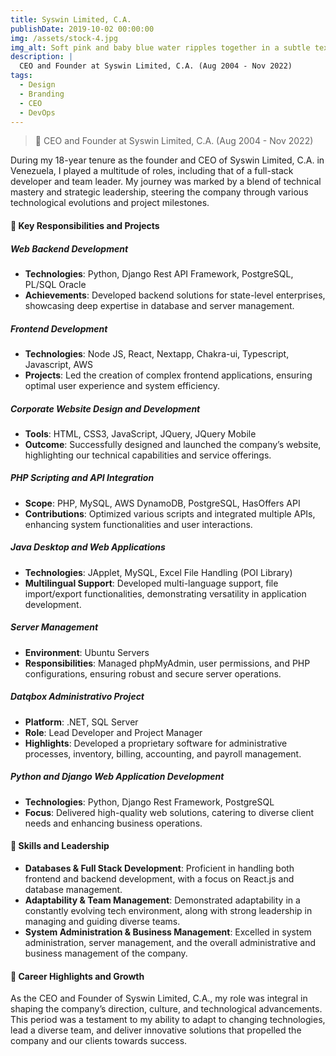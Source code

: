 ```yaml
---
title: Syswin Limited, C.A.
publishDate: 2019-10-02 00:00:00
img: /assets/stock-4.jpg
img_alt: Soft pink and baby blue water ripples together in a subtle texture.
description: |
  CEO and Founder at Syswin Limited, C.A. (Aug 2004 - Nov 2022)
tags:
  - Design
  - Branding
  - CEO
  - DevOps
---
```


> 👋 CEO and Founder at Syswin Limited, C.A. (Aug 2004 - Nov 2022)

During my 18-year tenure as the founder and CEO of Syswin Limited, C.A. in Venezuela, I played a multitude of roles, including that of a full-stack developer and team leader. My journey was marked by a blend of technical mastery and strategic leadership, steering the company through various technological evolutions and project milestones.

#### 🚀 Key Responsibilities and Projects

##### Web Backend Development
- **Technologies**: Python, Django Rest API Framework, PostgreSQL, PL/SQL Oracle
- **Achievements**: Developed backend solutions for state-level enterprises, showcasing deep expertise in database and server management.

##### Frontend Development
- **Technologies**: Node JS, React, Nextapp, Chakra-ui, Typescript, Javascript, AWS
- **Projects**: Led the creation of complex frontend applications, ensuring optimal user experience and system efficiency.

##### Corporate Website Design and Development
- **Tools**: HTML, CSS3, JavaScript, JQuery, JQuery Mobile
- **Outcome**: Successfully designed and launched the company’s website, highlighting our technical capabilities and service offerings.

##### PHP Scripting and API Integration
- **Scope**: PHP, MySQL, AWS DynamoDB, PostgreSQL, HasOffers API
- **Contributions**: Optimized various scripts and integrated multiple APIs, enhancing system functionalities and user interactions.

##### Java Desktop and Web Applications
- **Technologies**: JApplet, MySQL, Excel File Handling (POI Library)
- **Multilingual Support**: Developed multi-language support, file import/export functionalities, demonstrating versatility in application development.

##### Server Management
- **Environment**: Ubuntu Servers
- **Responsibilities**: Managed phpMyAdmin, user permissions, and PHP configurations, ensuring robust and secure server operations.

##### Datqbox Administrativo Project
- **Platform**: .NET, SQL Server
- **Role**: Lead Developer and Project Manager
- **Highlights**: Developed a proprietary software for administrative processes, inventory, billing, accounting, and payroll management.

##### Python and Django Web Application Development
- **Technologies**: Python, Django Rest Framework, PostgreSQL
- **Focus**: Delivered high-quality web solutions, catering to diverse client needs and enhancing business operations.

#### 💼 Skills and Leadership
- **Databases & Full Stack Development**: Proficient in handling both frontend and backend development, with a focus on React.js and database management.
- **Adaptability & Team Management**: Demonstrated adaptability in a constantly evolving tech environment, along with strong leadership in managing and guiding diverse teams.
- **System Administration & Business Management**: Excelled in system administration, server management, and the overall administrative and business management of the company.

#### 🌟 Career Highlights and Growth
As the CEO and Founder of Syswin Limited, C.A., my role was integral in shaping the company’s direction, culture, and technological advancements. This period was a testament to my ability to adapt to changing technologies, lead a diverse team, and deliver innovative solutions that propelled the company and our clients towards success.
